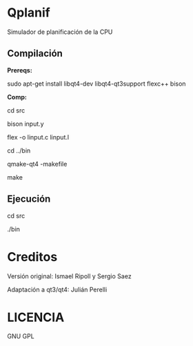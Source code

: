 Qplanif
=======

Simulador de planificación de la CPU

Compilación
-----------

**Prereqs:**

sudo apt-get install libqt4-dev libqt4-qt3support flexc++ bison

**Comp:**

cd src

bison input.y

flex -o linput.c linput.l

cd ../bin

qmake-qt4 -makefile

make

Ejecución
---------

cd src

./bin

Creditos
========

Versión original: Ismael Ripoll y Sergio Saez

Adaptación a qt3/qt4: Julián Perelli

LICENCIA
========

GNU GPL
